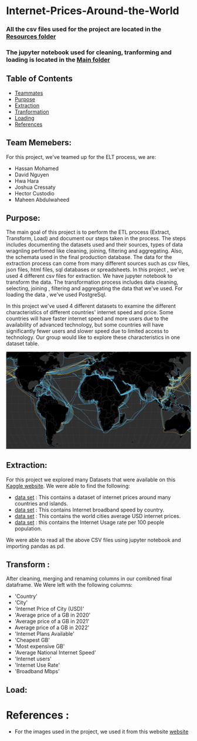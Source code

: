 # Internet-Prices-Around-the-World

 ### All the csv files used for the project are located in the [Resources folder](/Resources)
 ### The jupyter notebook used for cleaning, tranforming and loading is located in the [Main folder](InternetPricesWorldWide_Notebook.ipynb)

## Table of Contents

* [Teammates](#team-memebers)
* [Purpose](#purpose)
* [Extraction](#extraction)
* [Tranformation](#transform)
* [Loading](#load)
* [References](#references)


## Team Memebers: 
For this project, we've teamed up for the ELT process, we are:

* Hassan Mohamed
* David Nguyen
* Hwa Hara
* Joshua Cressaty
* Hector Custodio
* Maheen Abdulwaheed


## Purpose: 
 The main goal of this project is to perform the ETL process (Extract, Transform, Load) and document our steps taken in the process. The steps includes documenting the datasets used and their sources, types of data wragnling perfomed like cleaning, joining, filtering and aggregating. Also, the schemata used in the final production database.  The data for the extraction process can come from many different sources such as csv files, json files, html files, sql databases or spreadsheets. In this project , we've used 4 different csv files for extraction. We have jupyter notebook to transform the data. The transformation process includes data cleaning, selecting, joining , filtering and aggregating the data that we've used. For loading the data , we've used PostgreSql. 

 In this project we've used 4 different datasets to examine the different characteristics of different countries' internet speed and price. Some countries will have faster internet speed and more users due to the availability of advanced technology, but some countries will have significantly fewer users and slower speed due to limited access to technology. Our group would like to explore these characteristics in one dataset table.

 ![Image](/Images/ForREADMe.png)


 ## Extraction:

 For this project we explored many Datasets that were available on this [Kaggle website](https://www.kaggle.com). We were able to find the following:

 * [data set](https://www.kaggle.com/datasets/ramjasmaurya/1-gb-internet-price) : This contains a dataset of internet prices around many countries and islands. 
 * [data set](https://www.kaggle.com/datasets/prasertk/internet-broadband-and-mobile-speeds-by-country) : This contains Internet broadband speed by country.
 * [data set](https://www.kaggle.com/datasets/cityapiio/world-cities-average-internet-prices-2020) : This contains the world cities average USD internet prices.
 * [data set](https://www.kaggle.com/datasets/sansuthi/gapminder-internet) : this contains the Internet Usage rate per 100 people population.

 We were able to read all the above CSV files using jupyter notebook and importing pandas as pd. 


 ## Transform :
 
 After cleaning, merging and renaming columns in our comibned final dataframe. We Were left with the following columns:

 * 'Country'
 * 'City'
 * 'Internet Price of City (USD)'
 * 'Average price of a GB in 2020'
 * 'Average price of a GB in 2021'
 * Average price of a GB in 2022'
 * 'Internet Plans Available'
 * 'Cheapest GB'
 * 'Most expensive GB'
 * 'Average National Internet Speed'
 * 'Internet users'
 * 'Internet Use Rate'
 * 'Broadband Mbps'

## Load:


# References :

* For the images used in the project, we used it from this website [website](https://images.search.yahoo.com/search/images;_ylt=AwrEtVcguBhjYaIScVpXNyoA;_ylu=Y29sbwNiZjEEcG9zAzEEdnRpZAMEc2VjA3BpdnM-?p=internet+around+the+worl&fr2=piv-web&type=E211US714G0&fr=mcafee#id=21&iurl=https%3A%2F%2Fstatic01.nyt.com%2Fimages%2F2019%2F03%2F07%2Ftechnology%2Finternet-cables-oceans-1552081048106%2Finternet-cables-oceans-1552081048106-facebookJumbo-v5.png&action=click)



  




 





